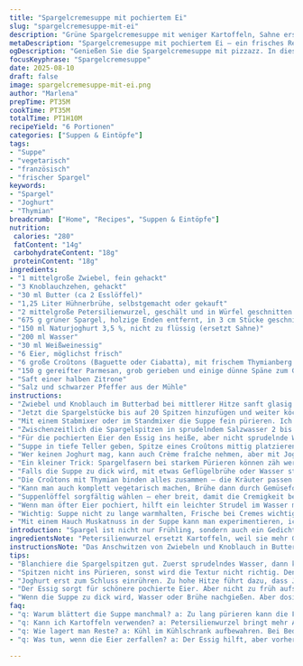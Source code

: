 ```yaml
---
title: "Spargelcremesuppe mit pochiertem Ei"
slug: "spargelcremesuppe-mit-ei"
description: "Grüne Spargelcremesuppe mit weniger Kartoffeln, Sahne ersetzt durch Joghurt und extra Croûtons mit frischem Thymian. Zwiebeln und Knoblauch angeschwitzt, dann Hühnerbrühe und Sellerie hinzugefügt, Spargelstücke bis kurz gar gekocht. Suppe püriert, durch ein Sieb gestrichen, damit samtig. Spargelköpfe extra geblancht, pochierte Eier mit Essig, cremige Joghurtsuppe, würziger Parmesan sorgt für Tiefe. Perfekte Textur durch Kontrolle der Garzeit und Hitzeregulierung. Würzig, cremig, mit knackigen Croutons und einem Hauch Zitrone als Twist."
metaDescription: "Spargelcremesuppe mit pochiertem Ei – ein frisches Rezept voller Aromen. Perfekte Kombination von cremiger Suppe und knackigen Croûtons."
ogDescription: "Genießen Sie die Spargelcremesuppe mit pizzazz. In dieser himmlischen Suppe trifft frischer Spargel auf die Leichtigkeit von Joghurt und das Aroma von Thymian."
focusKeyphrase: "Spargelcremesuppe"
date: 2025-08-10
draft: false
image: spargelcremesuppe-mit-ei.png
author: "Marlena"
prepTime: PT35M
cookTime: PT35M
totalTime: PT1H10M
recipeYield: "6 Portionen"
categories: ["Suppen & Eintöpfe"]
tags:
- "Suppe"
- "vegetarisch"
- "französisch"
- "frischer Spargel"
keywords:
- "Spargel"
- "Joghurt"
- "Thymian"
breadcrumb: ["Home", "Recipes", "Suppen & Eintöpfe"]
nutrition: 
 calories: "280"
 fatContent: "14g"
 carbohydrateContent: "18g"
 proteinContent: "18g"
ingredients:
- "1 mittelgroße Zwiebel, fein gehackt"
- "3 Knoblauchzehen, gehackt"
- "30 ml Butter (ca 2 Esslöffel)"
- "1,25 Liter Hühnerbrühe, selbstgemacht oder gekauft"
- "2 mittelgroße Petersilienwurzel, geschält und in Würfel geschnitten (ersetzt Kartoffeln)"
- "675 g grüner Spargel, holzige Enden entfernt, in 3 cm Stücke geschnitten (Spargelspitzen separat lassen)"
- "150 ml Naturjoghurt 3,5 %, nicht zu flüssig (ersetzt Sahne)"
- "200 ml Wasser"
- "30 ml Weißweinessig"
- "6 Eier, möglichst frisch"
- "6 große Croûtons (Baguette oder Ciabatta), mit frischem Thymianberg grob bestreut und geröstet"
- "150 g gereifter Parmesan, grob gerieben und einige dünne Späne zum Garnieren"
- "Saft einer halben Zitrone"
- "Salz und schwarzer Pfeffer aus der Mühle"
instructions:
- "Zwiebel und Knoblauch im Butterbad bei mittlerer Hitze sanft glasig dünsten, nicht zu braun werden lassen, sonst bitter. Geduld zahlt sich aus. Dann die Brühe, Wasser und Petersilienwurzelwürfel dazu, kräftig aufkochen. Blubbern lassen, bis die Wurzel weich, aber nicht zerfallen ist; mit der Gabel prüfen."
- "Jetzt die Spargelstücke bis auf 20 Spitzen hinzufügen und weiter köcheln lassen. In etwa 8 Minuten sollten sie zart, aber immer noch bissfest sein. Achtung, keine Schwäche zeigen, sonst wird die Suppe wässrig."
- "Mit einem Stabmixer oder im Standmixer die Suppe fein pürieren. Ich streiche sie gern durch ein feines Sieb, das macht die Textur richtig elegant und vermeidet die Fasern der Spargel. Dann Joghurt und Parmesan einrühren, nicht mehr kochen lassen, sonst gerinnt der Joghurt. Abschmecken mit Salz, Pfeffer und einem Spritzer Zitronensaft."
- "Zwischenzeitlich die Spargelspitzen in sprudelndem Salzwasser 2 bis 3 Minuten blanchieren. Es muss noch knackig sein, aber angenehm zart. Anschließend sofort in Eiswasser abschrecken – so bleiben Farbe und Biss erhalten."
- "Für die pochierten Eier den Essig ins heiße, aber nicht sprudelnde Wasser geben. Drei Eier nacheinander vorsichtig in kleinen Schälchen aufschlagen und sofort ins Wasser gleiten lassen, damit sie ihre Form behalten. Ca 3 Minuten für weiche, leicht fließende Eigelbe. Mit einem Schaumlöffel vorsichtig herausnehmen und auf Küchenpapier abtropfen lassen."
- "Suppe in tiefe Teller geben, Spitze eines Croûtons mittig platzieren. Ei sanft drauflegen, mit Spargelspitzen und Parmesanchips garnieren. Frischer Thymian kann noch ein bisschen Aroma geben."
- "Wer keinen Joghurt mag, kann auch Crème fraîche nehmen, aber mit Joghurt bekommt man eine frische Note. Petersilienwurzel gibt mehr Eigengeschmack als Kartoffel. Zitrone gibt die richtige Säure, der Essig beim Eier pochieren sorgt für gute Form, aber nicht übertreiben."
- "Ein kleiner Trick: Spargelfasern bei starkem Pürieren können zäh werden. Deswegen erst mixen, dann sieben! Und beim Pochieren die Eier nicht zu früh aufschlagen, sonst verläuft das Weiße."
- "Falls die Suppe zu dick wird, mit etwas Geflügelbrühe oder Wasser strecken, immer nur wenig, sonst verliert sie ihren Geschmack. Nachwürzen zuletzt, Parmesan gibt Salz ab."
- "Die Croûtons mit Thymian binden alles zusammen – die Kräuter passen toll zu Spargel. Rösten auf Mittelhitze, nicht zu dunkel, sonst wirds bitter und zerstört den Geschmack."
- "Kann man auch komplett vegetarisch machen, Brühe dann durch Gemüsefond ersetzen, Parmesan bleibt, viel Geschmack aus der Petersilienwurzel & Kräutern."
- "Suppenlöffel sorgfältig wählen – eher breit, damit die Cremigkeit besser zur Geltung kommt."
- "Wenn man öfter Eier pochiert, hilft ein leichter Strudel im Wasser mit dem Kochlöffel, Eier bleiben kompakter. Der Essig ist nicht nur für die Form, sondern mildert auch den Geruch ab."
- "Wichtig: Suppe nicht zu lange warmhalten, Frische bei Cremes wichtig, durchziehen lassen verliert Aroma und Farbe."
- "Mit einem Hauch Muskatnuss in der Suppe kann man experimentieren, ich nehme immer ganz wenig – mehr als 1 Prise ruiniert das feine Spargelaroma."
introduction: "Spargel ist nicht nur Frühling, sondern auch ein Gedicht in der Suppe. Dieses Rezept habe ich mehrfach variiert, weil zu viel Kartoffel die Frische killt und zu dick macht. Ich tauschte das Durchgaren gegen leichteres Dämpfen der Spitzen – die braucht die Suppe separat für Frische und Textur. Und durch Joghurt statt Sahne wird alles leichter, bekommt eine leichte Säure, ohne zu sauer zu sein. Pochierte Eier dazu sind kein Hexenwerk, wenn man den Essig nicht vergisst und auf richtiges Wasser achtet. Croûtons mit Thymian bringen Knusprigkeit und das gewisse Etwas. Ich empfehle den Parmesan grob zu reiben, so bleibt noch etwas Biss und Aroma. Dieses Gericht verlangt nach Kontrolle – Zwischendurch kochen, probieren und nicht blind nach Zeit. Meistens entscheidet das Richtige Gefühl, das du bekommst, wenn das Gemüse perfekt gegart ist. Wer die Suppe sieben will, bekommt ein seidiges Erlebnis. Wer eher rustic mag, lässt die Fasern drin – mit dem extra Biss von Spargelspitzen und geröstetem Brot ein kleines Fest auf dem Teller."
ingredientsNote: "Petersilienwurzel ersetzt Kartoffeln, weil sie mehr Geschmack gibt und die Suppe nicht so langweilig macht. Joghurt statt Sahne bringt frische Säure und Körper, aber nicht zu fettig. Wenn kein Joghurt da ist, Crème fraîche oder Schmand geht auch. Die Spargelspitzen extra blanchieren und kalt abschrecken, damit Farbe und Struktur bleiben, nicht in der Suppe weichkochen – oft übersehen. Der Essig im Kochwasser sorgt für ein schönes Eiweiß, das nicht zerlaufen will; ein wichtiger Kniff bei pochierten Eiern. Parmesan nicht direkt in der heißen Suppe zu lange stehen lassen, sonst verliert er Aroma und wird zäh. Frischer Thymian auf den Croûtons bringt etwas Erdiges und macht die Suppe interessant. Die Qualität des Parmesans beeinflusst das Endergebnis stark – lieber guten, gereiften nehmen. Wasser kann man auch durch Weißwein ersetzen für extra Aroma, aber Vorsicht bei der Säurebilanz."
instructionsNote: "Das Anschwitzen von Zwiebeln und Knoblauch in Butter: Nicht mehr als 5 Minuten, glasig, aufpassen dass nichts bräunt oder verbrennt – sonst bitter. Gemüsewürfel zuerst garen, dann Spargel kurz geben und nicht zerkochen. Pürieren mit Mixer; nicht zu lange, sonst wird Suppe faserig und klebt im Hals. Sieb nach Wunsch – macht sie eleganter. Joghurt erst am Ende einrühren, dann kurze Hitze. Spargelspitzen blanchieren, sofort in Eiswasser – Farberhalt und knackig. Beim Eier pochieren auf zimmertemperierte Eier achten, sonst gerinnt Eiklar. Essig aufs richtige Maß bringen, Schleier daran: zu viel macht Geschmackssache. Eier einzeln vorsichtig einschwimmen lassen. Nicht zu faule Eier sonst verlaufen sie. Croûtons mit frischem Thymian in einer Pfanne oder Ofen rösten, dabei ständig wenden. Suppe heiß servieren, nicht warm halten. Muskatnebel jeden Übermut im Gericht. Zitronensaft ist das letzte Highlight für Frische, am Ende oder auf dem Teller leicht träufeln. Alles in der richtigen Reihenfolge vorbereiten, Suppe warmhalten auf kleiner Flamme, behutsames Arbeiten und genaue Kontrolle gilt. Kleine Tricks aus der Praxis heben auch einfache Zutaten auf ein anderes Niveau."
tips:
- "Blanchiere die Spargelspitzen gut. Zuerst sprudelndes Wasser, dann knackig kochen. Eiswasser zum Schockieren bereit halten. Schockieren bewahrt die Farbe."
- "Spitzen nicht ins Pürieren, sonst wird die Textur nicht richtig. Denke daran – Sieb macht einen Welt der Unterschiede. Zart und samtig bleibt die Suppe."
- "Joghurt erst zum Schluss einrühren. Zu hohe Hitze führt dazu, dass Joghurt gerinnt. Beachte diese Feinheiten. Die richtige Balance ist entscheidend für die Cremigkeit."
- "Der Essig sorgt für schönere pochierte Eier. Aber nicht zu früh aufschlagen. Achte auf Temperatur. Zimmertemperatur hält das Eiweiß kompakt."
- "Wenn die Suppe zu dick wird, Wasser oder Brühe nachgießen. Aber dosiere! Zu viel macht sie wässrig und schmeckt nicht mehr. Immer dem Geschmack folgen."
faq:
- "q: Warum blättert die Suppe manchmal? a: Zu lang pürieren kann die Fasern zäh machen. Siebe; das hilft. Joghurt nicht zu lange warm halten."
- "q: Kann ich Kartoffeln verwenden? a: Petersilienwurzel bringt mehr Aroma. Kartoffeln machen die Suppe schwerer. Vermeide das – sauf das Gefühl."
- "q: Wie lagert man Reste? a: Kühl im Kühlschrank aufbewahren. Bei Bedarf leicht aufwärmen, aber nicht zu lange. Achte auf die Konsistenz."
- "q: Was tun, wenn die Eier zerfallen? a: Der Essig hilft, aber vorher zimmertemperierte Eier verwenden. Auf das richtige Wasserlevel achten."

---
```

